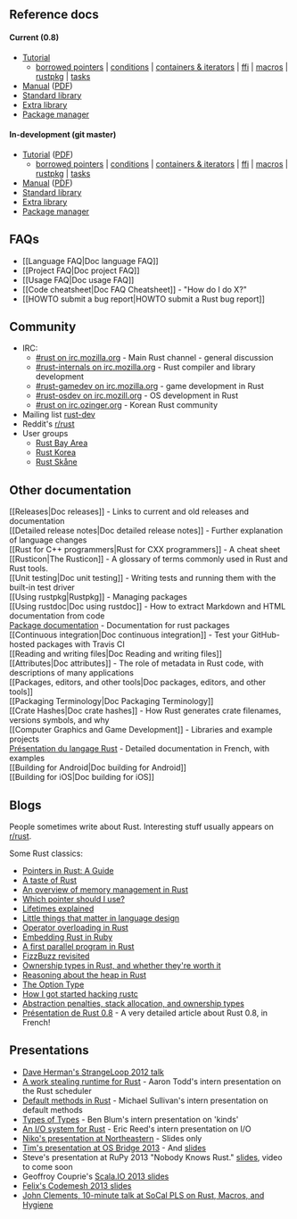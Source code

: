 ## Reference docs

#### Current (0.8)

* [Tutorial](http://doc.rust-lang.org/doc/0.8/tutorial.html)  
  * [borrowed pointers](http://doc.rust-lang.org/doc/0.8/tutorial-borrowed-ptr.html) |
    [conditions](http://doc.rust-lang.org/doc/0.8/tutorial-conditions.html) |
    [containers & iterators](http://doc.rust-lang.org/doc/0.8/tutorial-container.html) |
    [ffi](http://doc.rust-lang.org/doc/0.8/tutorial-ffi.html) |
    [macros](http://doc.rust-lang.org/doc/0.8/tutorial-macros.html) |
    [rustpkg](http://doc.rust-lang.org/doc/0.8/tutorial-rustpkg.html) |
    [tasks](http://doc.rust-lang.org/doc/0.8/tutorial-tasks.html)
* [Manual](http://doc.rust-lang.org/doc/0.8/rust.html) ([PDF](http://doc.rust-lang.org/doc/0.8/rust.pdf))  
* [Standard library](http://doc.rust-lang.org/doc/0.8/std/index.html)  
* [Extra library](http://doc.rust-lang.org/doc/0.8/extra/index.html)
* [Package manager](http://doc.rust-lang.org/doc/0.8/rustpkg.html)

#### In-development (git master)

* [Tutorial](http://doc.rust-lang.org/doc/master/tutorial.html) ([PDF](http://doc.rust-lang.org/doc/master/tutorial.pdf))  
  * [borrowed pointers](http://doc.rust-lang.org/doc/master/tutorial-borrowed-ptr.html) |
    [conditions](http://doc.rust-lang.org/doc/master/tutorial-conditions.html) |
    [containers & iterators](http://doc.rust-lang.org/doc/master/tutorial-container.html) |
    [ffi](http://doc.rust-lang.org/doc/master/tutorial-ffi.html) |
    [macros](http://doc.rust-lang.org/doc/master/tutorial-macros.html) |
    [rustpkg](http://doc.rust-lang.org/doc/master/tutorial-rustpkg.html) |
    [tasks](http://doc.rust-lang.org/doc/master/tutorial-tasks.html)
* [Manual](http://doc.rust-lang.org/doc/master/rust.html) ([PDF](http://doc.rust-lang.org/doc/master/rust.pdf))  
* [Standard library](http://doc.rust-lang.org/doc/master/std/index.html)  
* [Extra library](http://doc.rust-lang.org/doc/master/extra/index.html)
* [Package manager](http://doc.rust-lang.org/doc/master/rustpkg.html)

## FAQs

* [[Language FAQ|Doc language FAQ]]  
* [[Project FAQ|Doc project FAQ]]  
* [[Usage FAQ|Doc usage FAQ]]
* [[Code cheatsheet|Doc FAQ Cheatsheet]] - "How do I do X?"
* [[HOWTO submit a bug report|HOWTO submit a Rust bug report]]

## Community

* IRC:
  * [#rust on irc.mozilla.org][pound-rust] - Main Rust channel - general discussion
  * [#rust-internals on irc.mozilla.org][pound-rust-internals] - Rust compiler and library development
  * [#rust-gamedev on irc.mozilla.org][pound-rust-gamedev] - game development in Rust
  * [#rust-osdev on irc.mozill.org][pound-rust-osdev] - OS development in Rust
  * [#rust on irc.ozinger.org][pound-rust-korea] - Korean Rust community
* Mailing list [rust-dev]
* Reddit's [r/rust]
* User groups
  * [Rust Bay Area][rust-bay-area]
  * [Rust Korea][rust-korea]
  * [Rust Skåne][rust-skane]

[pound-rust]: http://chat.mibbit.com/?server=irc.mozilla.org&channel=%23rust
[pound-rust-internals]: http://chat.mibbit.com/?server=irc.mozilla.org&channel=%23rust-internals
[pound-rust-gamedev]: http://chat.mibbit.com/?server=irc.mozilla.org&channel=%23rust-gamedev
[pound-rust-osdev]: http://chat.mibbit.com/?server=irc.mozilla.org&channel=%23rust-osdev
[pound-rust-korea]: http://chat.mibbit.com/?server=irc.ozinger.org&channel=%23rust
[rust-dev]: https://mail.mozilla.org/listinfo/rust-dev
[r/rust]: http://reddit.com/r/rust
[rust-bay-area]: http://www.meetup.com/Rust-Bay-Area/
[rust-korea]: http://rust-kr.org/
[rust-skane]: http://www.meetup.com/rust-skane/


## Other documentation

[[Releases|Doc releases]] - Links to current and old releases and documentation  
[[Detailed release notes|Doc detailed release notes]] - Further explanation of language changes  
[[Rust for C++ programmers|Rust for CXX programmers]] - A cheat sheet  
[[Rusticon|The Rusticon]] - A glossary of terms commonly used in Rust and Rust tools.  
[[Unit testing|Doc unit testing]] - Writing tests and running them with the built-in test driver  
[[Using rustpkg|Rustpkg]] - Managing packages  
[[Using rustdoc|Doc using rustdoc]] - How to extract Markdown and HTML documentation from code  
[Package documentation](http://docs.octayn.net/) - Documentation for rust packages  
[[Continuous integration|Doc continuous integration]] - Test your GitHub-hosted packages with Travis CI  
[[Reading and writing files|Doc Reading and writing files]]  
[[Attributes|Doc attributes]] - The role of metadata in Rust code, with descriptions of many applications  
[[Packages, editors, and other tools|Doc packages, editors, and other tools]]  
[[Packaging Terminology|Doc Packaging Terminology]]  
[[Crate Hashes|Doc crate hashes]] - How Rust generates crate filenames, versions symbols, and why  
[[Computer Graphics and Game Development]] - Libraries and example projects  
[Pr&eacute;sentation du langage Rust](http://lea-linux.org/documentations/Rust) - Detailed documentation in French, with examples  
[[Building for Android|Doc building for Android]]  
[[Building for iOS|Doc building for iOS]]  

## Blogs

People sometimes write about Rust. Interesting stuff usually appears on [r/rust].

[Ben]: http://winningraceconditions.blogspot.com/
[Brian]: http://brson.github.com/
[Eric Holk]: http://blog.theincredibleholk.org/
[Erick Tryzelaar]: http://erickt.github.com/
[Felix]: http://blog.pnkfx.org/
[Graydon]: https://blog.mozilla.org/graydon/
[Niko]: http://smallcultfollowing.com/babysteps/
[Patrick]: http://pcwalton.github.com/
[Tim]: http://tim.dreamwidth.org/tag/research
[Zack]: http://blog.z0w0.me/

[r/rust]: http://reddit.com/r/rust

Some Rust classics:

* [Pointers in Rust: A Guide](http://words.steveklabnik.com/pointers-in-rust-a-guide)
* [A taste of Rust](https://lwn.net/Articles/547145/)
* [An overview of memory management in Rust](http://pcwalton.github.com/blog/2013/03/18/an-overview-of-memory-management-in-rust/)
* [Which pointer should I use?](http://pcwalton.github.com/blog/2013/03/09/which-pointer-should-i-use/)
* [Lifetimes explained](http://maikklein.github.io/2013/08/27/lifetimes-explained/)
* [Little things that matter in language design](http://lwn.net/Articles/553131/)
* [Operator overloading in Rust](http://maniagnosis.crsr.net/2013/04/operator-overloading-in-rust.html)
* [Embedding Rust in Ruby](http://brson.github.com/2013/03/10/embedding-rust-in-ruby/)
* [A first parallel program in Rust](http://blog.leahhanson.us/a-first-parallel-program-in-rust.html)
* [FizzBuzz revisited](http://composition.al/blog/2013/03/02/fizzbuzz-revisited/)
* [Ownership types in Rust, and whether they're worth it](http://tim.dreamwidth.org/1784423.html)
* [Reasoning about the heap in Rust](http://johnbender.us/2013/04/30/reasoning-about-the-heap-in-rust)
* [The Option Type](http://nickdesaulniers.github.io/blog/2013/05/07/rust-pattern-matching-and-the-option-type/)
* [How I got started hacking rustc](http://cmr.github.io/blog/2013/06/23/how-i-got-started-with-rust/)
* [Abstraction penalties, stack allocation, and ownership types](http://robert.ocallahan.org/2007/10/abstraction-penalties-stack-allocation_23.html)
* [Présentation de Rust 0.8](http://linuxfr.org/news/presentation-de-rust-0-8) - A very detailed article about Rust 0.8, in French!

## Presentations

* [Dave Herman's StrangeLoop 2012 talk](http://www.infoq.com/presentations/Rust)
* [A work stealing runtime for Rust](https://air.mozilla.org/2013-intern-todd/) - Aaron Todd's intern presentation on the Rust scheduler
* [Default methods in Rust](https://air.mozilla.org/intern-presentation-sullivan/) - Michael Sullivan's intern presentation on default methods
* [Types of Types](https://air.mozilla.org/ben-blum-from-the-research-team-presents-types-of-types-in-rust/) - Ben Blum's intern presentation on 'kinds'
* [An I/O system for Rust](https://air.mozilla.org/intern-presentations-reed/) - Eric Reed's intern presentation on I/O
* [Niko's presentation at Northeastern](http://smallcultfollowing.com/babysteps/blog/2013/07/18/rust-presentation-at-northeastern/) - Slides only
* [Tim's presentation at OS Bridge 2013](http://opensourcebridge.org/sessions/970) - And [slides](http://opensourcebridge.org/wiki/2013/Rust%3A_A_Friendly_Introduction)
* Steve's presentation at RuPy 2013 "Nobody Knows Rust." [slides](http://steveklabnik.github.io/nobody_knows_rust/#/), video to come soon
* Geoffroy Couprie's [Scala.IO 2013 slides](http://dev.unhandledexpression.com/slides/rust-scalaio/)
* [Felix's Codemesh 2013 slides](http://pnkfelix.github.io/present-rust-codemesh2013/fklock-rust-codemesh2013.pdf)
* [John Clements, 10-minute talk at SoCal PLS on Rust, Macros, and Hygiene](http://www.youtube.com/audio?v=_KgXy7jnwhY)
